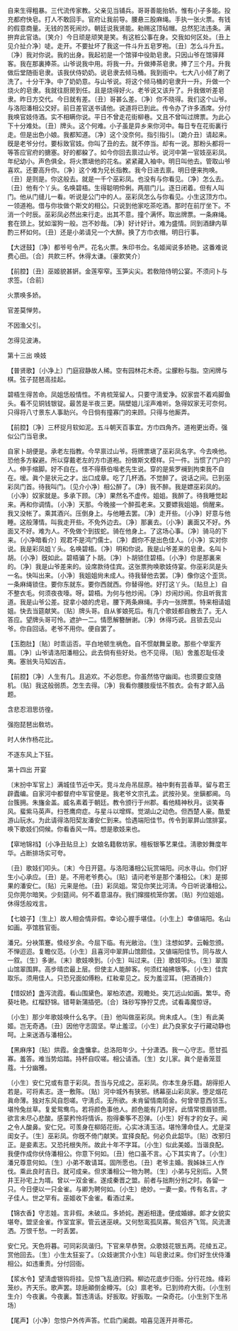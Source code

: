 <!-- { "loadSidebar": true } -->
自来生得粗暴。三代流传家教。父亲见当铺兵。哥哥善能抬轿。惟有小子多能。投充都府快皂。打人不敢回手。官府让我前导。腰悬三股麻绳。手执一张火票。有钱的假意商量。无钱的苦死闹炒。朝廷说我贤能。勑赐这顶毡帽。总然犯法违条。满拚弃此官诰。〔笑介〕今日顽是顽笑是笑。有这桩公事在身。交我如何区处。〔丑上见介扯介净〕唗。走开。不要扯坏了我这一件斗升五皂罗袍。〔丑〕怎么斗升五。〔净〕我对你说。我的出身。我起初是一个馆驿中役助皂隶。只因山爷在馆驿拜客。我在那裏捧茶。山爷说我中用。将我一升。升做捧茶皂隶。捧了三个月。升我做后堂随衙皂隶。该我伏侍奶奶。说皂隶去倾马桶。我到衙中。七大八小倾了刷了洗了。十分干净。中了奶奶意。与山爷说。将这个倾马桶的皂隶升一升。升做一个烧火的皂隶。我就往厨房到任。且是烧得好火。老爷说又该升了。升我做听差皂隶。昨日方交代。今日就有差。〔丑〕哥甚么差。〔净〕你不晓得。我们这个山爷。与洛阳潘相公交好。前日差官送书请他。说道将已到此。传令办了许多酒席。分付我唤官妓侍酒。实不相瞒你说。平日不曾走花街柳巷。又且不曾叫过牌票。为此心下十分难处。〔丑〕牌头。这个何难。小子虽是异乡来你河中。每日专在花街裏行走。但是出色小娘。我都知道。〔净〕这个没奈何。指引指引。〔跪介丑〕请起来。旣是老爷分付。要标致官妓。你叫了丑的去。就不停当。却有一说。那粉头都将一等答应官府的搪塞。好的都躱了。如今你回去禀过山爷。说河中第一官妓巫彩凤。年纪幼小。声色俱全。将火票塡他的花名。紧紧藏入袖中。明日叫他去。管取山爷喜欢。还要高升你。〔净〕这个难为兄长指教。我今日进去禀。明日便来拘唤。〔丑〕是则是。你这般去。就是一千个巫彩凤。也没有与你看见。〔净〕怎么去。〔丑〕他有个丫头。名唤碧梧。生得聪明伶俐。两扇门儿。逐日闭着。但有人叫门。他从门缝儿一看。听说是公门中的人。巫彩凤怎么与你看见。小生这顶方巾。一领道袍。借与你妆做个斯文的相公。只说到他家吃茶吃酒。那时在前厅坐下。不消一个时辰。巫彩凤必然出来行走。出其不意。撞个满怀。取出牌票。一条麻绳。套在颈上。犹如溜狗一般。岂不妙哉。〔净〕好计好计。难为盛情。同到酒肆内草酌三杯如何。〔丑〕还是小弟请兄一个大醉。换了方巾衣帽。明日行事。 

【大迓鼓】〔净〕都爷号令严。花名火票。朱印书佥。名姬闻说多娇艳。这番难说费心田。〔合〕共飮三杯。休得太谦。〔豪飮笑介〕 

【前腔】〔丑〕巫姬貌甚姸。金莲窄窄。玉笋尖尖。若敎陪侍明公宴。不须问卜与求签。〔合前〕 

火票唤多娇。

官差莫惮劳。

不因渔父引。

怎得见波涛。 

第十三出
唤妓

【普贤歌】〔小净上〕门庭寂静故人稀。空有园林花木奇。尘朦粉与脂。空闲牌与棋。弦子琵琶高挂起。

碧梧生得苦命。凤姐恁般情性。不肯梳笼留人。只要守淸爱净。奴家尝不着鸡脚鱼头。看不见铜钱银锭。最苦是半夜三更。隔壁姐儿淫声难听。急得奴家无可奈何。只得将八寸景东人事助兴。今日倘有撞寡门的来顾。只得与他厮弄。 

【前腔】〔净〕三杯捉月软如泥。五斗朝天百事宜。方巾四角齐。道袍更出奇。强似公门当皂隶。

自家卜胡便是。承老左指教。今早禀过山爷。将牌票塡了巫彩凤名字。今去唤他。恐他多方躱避。所以穿戴老左的方巾道袍。扮做斯文模样。只一件。当惯了门户的人。伸手缩脚。好不自在。怪不得蔡伯喈老先生说。穿的是紫罗襕到拘束我不自在。嗳。眞个是状元之才。出口成章。吃了几杯酒。不觉醉了。说话之间。已到巫彩凤门首。待我叫门。〔见介小净〕相公醉了。〔净〕我不醉。我是嫖巫彩凤的。〔小净〕奴家就是。多承下顾。〔净〕果然名不虚传。姐姐。我醉了。待我睡觉起来。再和你调情。〔小净〕天那。今晚接一个醉孤老来。又要嫖我姐姐。倘醒来。我又没帐了。乘其酒兴。压倒身上。与他睡去罢。〔净〕走开些。〔小净〕好意与他睡。这般薄情。叫我走开些。不免外边去。〔净〕那裏去。〔小净〕裏面又不好。外面又不好。难为人。不免做个到拔蛇。骑在他身上。了这场心事。〔净〕骑马的下来。〔小净暗看介〕观君不是鸿门儒士。〔净〕觑你不是出色佳人。〔小净〕实对你说。我是彩凤姐丫头。名唤碧梧。〔净〕明和你说。我是山爷差来的皂隶。名叫卜胡。〔小净〕旣如此。碧梧骗了卜胡。〔净〕卜胡锁住碧梧。〔小净〕你是那裏来的。〔净〕我是山爷差来的。设席款待佳宾。这张票拘唤歌妓侍宴。你巫彩凤是头一名。快叫出来。〔小净〕我姐姐尙未成人。待我替他去罢。〔净〕像你这个歪货。一条麻绳锁住。要你东就东。要你西就西。你替得他。好打这丫头。〔贴旦上〕自不整衣毛。何须夜夜嚎。呀。碧梧。为何与他炒闹。〔净〕炒闹炒闹。你且听我言道。我是山爷公差。捉拿小娘的虎皂。腰下两条麻绳。手内一张牌票。特来相请姐姐。快去当筵献笑。〔贴〕牌头哥。自从爹娘死后。有几个歌妓都自散去了。无人答应。望牌头哥可怜。遮护一二。情愿解簪酬谢。〔净〕休得巧说。且锁去见山爷。你自回话。老爷不用你。便自罢了。 

【玉胞肚】〔贴〕时乖运否。平白地顿生祸危。自不惯献舞呈歌。那些个举案齐眉。〔净〕山爷请洛阳潘相公。此去倘有些好处。也不见得。〔贴〕舍羞忍耻任凌夷。塞翁失马知凶吉。

【前腔】〔净〕人生有几。且追欢。不必怨悲。你虽然恪守幽闺。也须要应变随机。〔贴〕我这般弱质。怎生去得。〔净〕我看你腰肢瘦怯不胜衣。会有才郞入品题。

含悲忍泪思彷徨。

强抱琵琶出敎坊。

时人休作杨花比。

不逐东风上下狂。 

第十四出
开宴

〔末扮中军官上〕满城佳节近中天。竞斗龙舟吊屈原。袖中剩有芸香草。留与君王辟蠹编。自家河中都督府中军官便是。我老爷文宗孔孟。武按孙吴。坐鎭都阃。乌台簇拥。朱旛金盖。威名素着于朝廷。教令颁行于州郡。看他精神秋月。谈笑春风。蜚紫马英声。扫苍鹰疴症。与星斗以增辉。觉湖山之动色。但西楚人豪。酷爱游山玩水。为此请得洛阳契友潘安仁到来。恰遇端阳佳节。传令到翠屛山馆排宴。唤下歌妓们伺候。你看香风一阵。想是歌妓来也。 

【窣地锦裆】〔小净丑贴旦上〕女娘名籍敎坊家。檀板银筝艺果佳。淸歌妙舞度年华。占断排场实可夸。

〔丑〕歌妓们叩头。〔末〕今日开筵。与洛阳潘相公玩赏端阳。问水寻山。你们好生小心承应。〔丑〕是。不用老爷费心。〔贴〕请问老爷是那个潘相公。〔末〕是掷果的潘安仁。〔贴〕元来是他。〔丑〕彩凤姐。常见你笑比河淸。今日听说潘相公。见你莞尔暗笑。少刻筵间。何不着意温存。我们撺掇梳笼你罢。〔贴〕列位姐姐。休得恁般戏言。 

【七娘子】〔生上〕故人相会情非假。幸论心握手堪佳。〔小生上〕幸値端阳。名山如画。亭馆胜官衙。

潘兄。分袂策蹇。倐经岁余。今屈下临。有光敝治。〔生〕注想如梦。云翰忽颁。不惮迢迢。复瞻仪范。〔小生〕且喜河中翠屛山馆颇佳。又値端阳佳节。同与故人一叙。〔生〕多谢。〔末〕歌妓唤到。〔小生〕叫过来。〔丑〕歌妓叩头。〔生〕翠围山馆翠围屛。高步晴峦最上层。但使主人能醉客。何须红袖拂银筝。〔小生〕佳宾取乐。须用佳人。只恐兄面如傅粉。红籹辈见之。反为羞涩耳。〔把酒揖介〕 

【惜奴娇】盏泻流霞。看山围黛色。翠柏浓遮。观瞻处。突兀远山如画。繁华。奇葵吐艳。红榴舒锦。错萼新蒲插弝。〔合〕珠砂写狰狞艾虎。试看毒魔惊讶。

〔小生〕那少年歌妓唤什么名字。〔丑〕他叫做巫彩凤。尙未成人。〔生〕有此美姬。岂无奇遇。〔丑〕因他守志固坚。举止羞涩。〔小生〕此乃良家女子行藏动静也呵。上来送酒与潘相公。 

【黑麻序】〔贴〕烘霞。金盏慵拿。总洛阳年少。十分潇洒。我一心守志。愿甘孤寡。羞答。难当势焰踏。持杯自叹嗟。相公请酒。〔生〕女儿家。眞个是香笼荳蔻。十分幽雅。

〔小生〕安仁兄或有意于彩凤。吾当与兄成之。巫彩凤。你本生身乐籍。胡得拒人若是。可将素志。逐一敷陈。〔贴〕河中城外有狭邪。绣幕巫山彩凤家。堕足烟花眞命薄。独对东风自怨嗟。守淸贞。无所欲。未肯留情南陌金。何曾举意西邻玉。堪怜兔丝草。复爱鸳鸯鸟。若将颜色事他人。颜色能有几时好。此情常恨眉锁攒。欲言未尽心悲酸。感蒙矜怜将情诉。抱得秦筝不忍弹。〔小生〕好有才的女子。闻之令人酸鼻。安仁兄。可羡身在柳陌花街。心实冰淸玉洁。堪怜薄命佳人。尤是深闺女子。〔生〕巫彩凤。你旣不倚门献笑。宜择良配。何必负此韶华。〔贴〕改邪归正。是妾素志。又恐托根失所。故此十年不字耳。〔小生〕似此美姬。当谐良配。我便作成你伏侍潘相公。你意下何如。〔丑〕他口虽不言。心下其实肯了。〔小生〕潘兄尊意何如。〔生〕小弟不敢请耳。固所愿也。〔丑〕老爷主婚。我姊妹三人作伐。乘此良时吉日。就可成亲。但求潘相公一物为聘。〔生〕小弟与兄别后。入赘井王孙宅上为壻。曾以一双金雀。遂成秦晋之盟。前者与拙荆分别之时。各留一只。今日便以一只金雀。与卿为聘何如。〔小生〕绝妙。一妻一妾。传有名言。才子佳人。世之罕有。巫姬收下金雀。看酒过来。 

【锦衣香】守志娃。言非假。未破瓜。多娇姹。邂逅相逢。便成婚嫁。郞才女貌实堪夸。盟坚金雀。作室宜家。管云迷巫峡。又何愁鸾孤凤寡。鸳侣齐飞驾。风流潇洒。万恨千愁。一时丢罢。

安仁兄。天色将暮。可同彩凤谐归。下官来早恭贺。众歌妓花银五两。花绫五疋。赏他回去。〔生〕小生太狂妄了。〔众妓谢赏介小生〕叫皂隶过来。你们好生伏侍潘相公。如违重责。分付回衙。 

【浆水令】望淸虚银钩将挂。见惊飞乱遶归鸦。柳边花底步归衙。分行花烛。绛彩笼纱。齐天乐。歌声罢。琼巵顚倒金樽泻。〔众〕禀老爷。已到帅府大街。〔小生别生介〕今夜裏。今夜裏。暂违淸话。好扳取。好扳取。一朶奇花。〔小生别下生吊场〕 

【尾声】〔小净〕忽惊户外传声答。忙启门阑觑。咱喜见莲开并蒂花。

